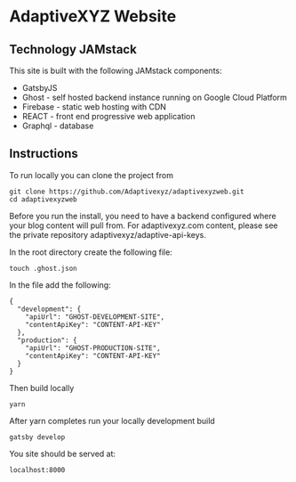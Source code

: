 # AdaptiveXYZ Website
## Technology JAMstack

This site is built with the following JAMstack components:
- GatsbyJS
- Ghost - self hosted backend instance running on Google Cloud Platform
- Firebase - static web hosting with CDN
- REACT - front end progressive web application
- Graphql - database


## Instructions

To run locally you can clone the project from 
```
git clone https://github.com/Adaptivexyz/adaptivexyzweb.git
cd adaptivexyzweb
```



Before you run the install, you need to have a backend configured where your blog content will pull from.  For adaptivexyz.com content, please see the private repository adaptivexyz/adaptive-api-keys.  

In the root directory create the following file:

```
touch .ghost.json
```

In the file add the following:

```
{
  "development": {
    "apiUrl": "GHOST-DEVELOPMENT-SITE",
    "contentApiKey": "CONTENT-API-KEY"
  },
  "production": {
    "apiUrl": "GHOST-PRODUCTION-SITE",
    "contentApiKey": "CONTENT-API-KEY"
  }
}
```

Then build locally

```
yarn
```

After yarn completes run your locally development build
```
gatsby develop
```

You site should be served at:

```localhost:8000```


